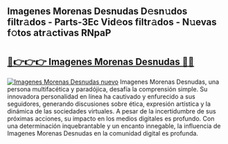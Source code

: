 ## Imagenes Morenas Desnudas D𝚎sn𝚞dos filtr𝚊dos - Parts-3Ec Vid𝚎os filtr𝚊dos - N𝚞evas f𝚘tos atr𝚊ctivas RNpaP

# <h2><a href="http://mb5r8c3.tromn.icu/?c=Imagenes+Morenas+Desnudas">🔗👉👉👉 Imagenes Morenas Desnudas 🔗🔗</a></h2>

[![Imagenes Morenas Desnudas nuevo](https://i.imgur.com/pEAQMta.gif)](http://mb5r8c3.tromn.icu/?c=Imagenes+Morenas+Desnudas)
Imagenes Morenas Desnudas, una persona multifacética y paradójica, desafía la comprensión simple. Su innovadora personalidad en línea ha cautivado y enfurecido a sus seguidores, generando discusiones sobre ética, expresión artística y la dinámica de las sociedades virtuales. A pesar de la incertidumbre de sus próximas acciones, su impacto en los medios digitales es profundo. Con una determinación inquebrantable y un encanto innegable, la influencia de Imagenes Morenas Desnudas en la comunidad digital es profunda.
